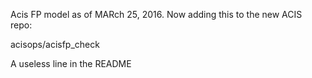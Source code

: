 Acis FP model as of MARch 25, 2016.  Now adding this to the new ACIS
repo:

acisops/acisfp_check

A useless line in the README